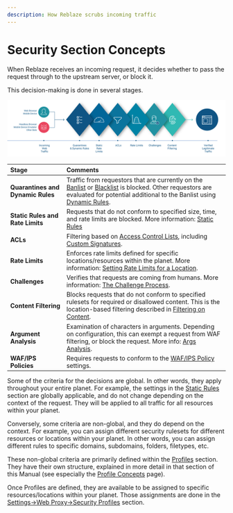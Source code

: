 ```yaml
---
description: How Reblaze scrubs incoming traffic
---
```


# Security Section Concepts

When Reblaze receives an incoming request, it decides whether to pass the request through to the upstream server, or block it.

This decision-making is done in several stages. 

![](../../.gitbook/assets/reblaze-stages%20%282%29.png)

| Stage | Comments |
| :--- | :--- |
| **Quarantines and Dynamic Rules** | Traffic from requestors that are currently on the [Banlist](quarantined.md#banlist) or [Blacklist](quarantined.md#blacklist) is blocked. Other requestors are evaluated for potential additional to the Banlist using [Dynamic Rules](dynamic-rules.md). |
| **Static Rules and Rate Limits** | Requests that do not conform to specified size, time, and rate limits are blocked. More information: [Static Rules](static-rules.md) |
| **ACLs** | Filtering based on [Access Control Lists](profiles/acl-policies.md), including [Custom Signatures](profiles/acl-policies.md#custom-signature). |
| **Rate Limits** | Enforces rate limits defined for specific locations/resources within the planet. More information: [Setting Rate Limits for a Location](../settings/web-proxy/security-profiles.md#setting-rate-limits-for-a-location). |
| **Challenges** | Verifies that requests are coming from humans. More information: [The Challenge Process](../reblaze-traffic/traffic-concepts.md#the-challenge-process). |
| **Content Filtering**  | Blocks requests that do not conform to specified rulesets for required or disallowed content. This is the location-based filtering described in [Filtering on Content](../../using-the-product/how-do-i.../filter-by-content.md).  |
| **Argument Analysis** | Examination of characters in arguments. Depending on configuration, this can exempt a request from WAF filtering, or block the request. More info: [Args Analysis](args-analysis.md). |
| **WAF/IPS Policies** | Requires requests to conform to the [WAF/IPS Policy](profiles/waf-ips-policies.md) settings. |

Some of the criteria for the decisions are global. In other words, they apply throughout your entire planet. For example, the settings in the [Static Rules](static-rules.md) section are globally applicable, and do not change depending on the context of the request. They will be applied to all traffic for all resources within your planet.

Conversely, some criteria are non-global, and they do depend on the context. For example, you can assign different security rulesets for different resources or locations within your planet. In other words, you can assign different rules to specific domains, subdomains, folders, filetypes, etc. 

These non-global criteria are primarily defined within the [Profiles](profiles/) section. They have their own structure, explained in more detail in that section of this Manual \(see especially the [Profile Concepts](profiles/profile-concepts.md) page\). 

Once Profiles are defined, they are available to be assigned to specific resources/locations within your planet. Those assignments are done in the [Settings-&gt;Web Proxy-&gt;Security Profiles](../settings/web-proxy/) section.

